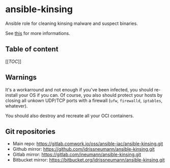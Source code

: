 # ansible-kinsing

Ansible role for cleaning kinsing malware and suspect binaries.

See [this](https://sysdig.com/blog/zoom-into-kinsing-kdevtmpfsi/) for more informations.

## Table of content

[[_TOC_]]

## Warnings

It's a workarround and not enough if you've been infected, you should re-install your OS if you can.
Of course, you also should protect your hosts by closing all unkown UDP/TCP ports with a firewall (`ufw`, `firewalld`, `iptables`, whatever).

You should also destroy and recreate all your OCI containers.

## Git repositories

* Main repo: https://gitlab.comwork.io/oss/ansible-iac/ansible-kinsing.git
* Github mirror: https://github.com/idrissneumann/ansible-kinsing.git
* Gitlab mirror: https://gitlab.com/ineumann/ansible-kinsing.git
* Bitbucket mirror: https://bitbucket.org/idrissneumann/ansible-kinsing.git
